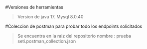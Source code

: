 #Versiones de herramientas 
>Version de java 17.
>Mysql 8.0.40 

#Coleccion de postman para probar todo los endpoints solicitados
>Se encuentra en la raiz del repositorio
> nombre : prueba seti.postman_collection.json


